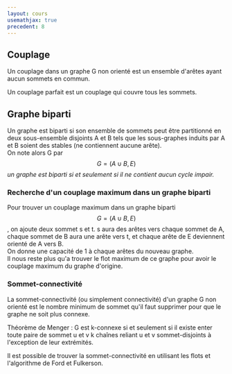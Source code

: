 ```yaml
---
layout: cours
usemathjax: true
precedent: 8
---
```


## Couplage

Un couplage dans un graphe G non orienté est un ensemble d'arêtes ayant aucun sommets en commun.

Un couplage parfait est un couplage qui couvre tous les sommets.

## Graphe biparti

Un graphe est biparti si son ensemble de sommets peut être partitionné en deux sous-ensemble disjoints A et B tels que les sous-graphes induits par A et B soient des stables (ne contiennent aucune arête).  
On note alors G par $$G=(A\cup B,E)$$
*un graphe est biparti si et seulement si il ne contient aucun cycle impair.*

### Recherche d'un couplage maximum dans un graphe biparti

Pour trouver un couplage maximum dans un graphe biparti $$G = (A\cup B,E)$$, on ajoute deux sommet s et t. s aura des arêtes vers chaque sommet de A, chaque sommet de B aura une arête vers t, et chaque arête de E deviennent orienté de A vers B.  
On donne une capacité de 1 à chaque arêtes du nouveau graphe.  
Il nous reste plus qu'a trouver le flot maximum de ce graphe pour avoir le couplage maximum du graphe d'origine.

### Sommet-connectivité

La sommet-connectivité (ou simplement connectivité) d'un graphe G non orienté est le nombre minimum de sommet qu'il faut supprimer pour que le graphe ne soit plus connexe.

Théorème de Menger : G est k-connexe si et seulement si il existe enter toute paire de sommet u et v k chaînes reliant u et v sommet-disjoints à l'exception de leur extrémités.

Il est possible de trouver la sommet-connectivité en utilisant les flots et l'algorithme de Ford et Fulkerson.

